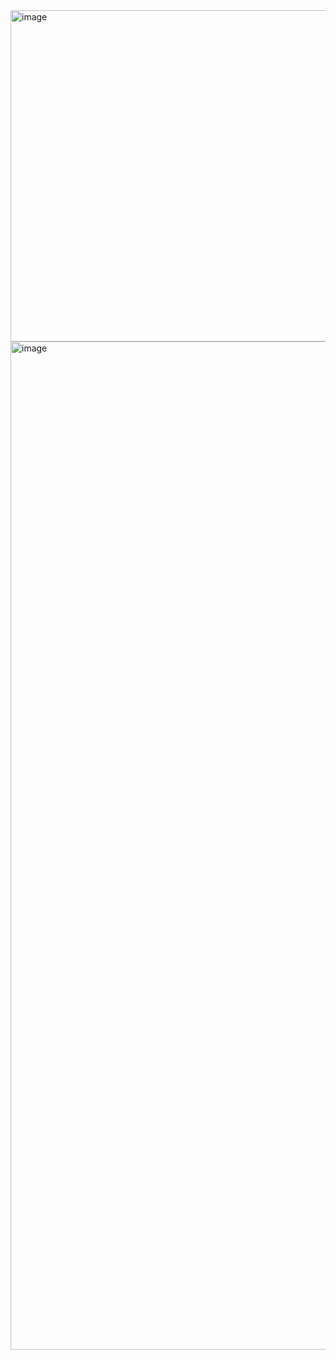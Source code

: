 <img width="763" height="530" alt="image" src="https://github.com/user-attachments/assets/15acae9a-a145-4eb3-be81-e3a72cb601c5" />
<img width="3988" height="1613" alt="image" src="https://github.com/user-attachments/assets/41698288-d443-4020-bf25-a64c7b4181c1" />

